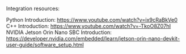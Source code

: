 Integration resources:

Python Introduction: https://www.youtube.com/watch?v=ix9cRaBkVe0 \
C++ Introduction: https://www.youtube.com/watch?v=-TkoO8Z07hI    \
NVIDIA Jetson Orin Nano SBC Introduction: https://developer.nvidia.com/embedded/learn/jetson-orin-nano-devkit-user-guide/software_setup.html
